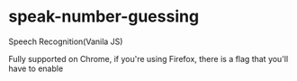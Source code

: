 # speak-number-guessing
Speech Recognition(Vanila JS)

Fully supported on Chrome, if you're using Firefox, there is a flag that you'll have to enable

